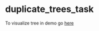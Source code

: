 # duplicate_trees_task

To visualize tree in demo
go [here](http://cpettitt.github.io/project/dagre-d3/latest/demo/interactive-demo.html?graph=%2F*%20Example%20*%2F%0Adigraph%20%7B%0A%20%20%20%20%2F*%20Note%3A%20HTML%20labels%20do%20not%20work%20in%20IE%2C%20which%20lacks%20support%20for%20%3CforeignObject%3E%20tags.%20*%2F%0A%20%20%20%20node%20%5Brx%3D5%20ry%3D5%20labelStyle%3D%22font%3A%20300%2014px%20%27Helvetica%20Neue%27%2C%20Helvetica%22%5D%0A%20%20%20%20edge%20%5BlabelStyle%3D%22font%3A%20300%2014px%20%27Helvetica%20Neue%27%2C%20Helvetica%22%5D%0A%20%20%20%201%20%20%5Blabel%3D%22A%20%3A%201%20%22%5D%3B%0A%20%20%20%202%20%20%5Blabel%3D%22X%20%3A%202%20%22%20style%3D%22fill%3A%20%23bbe8b7%22%5D%3B%0A%20%20%20%203%20%20%5Blabel%3D%22H%20%3A%203%20%22%5D%3B%0A%20%20%20%204%20%20%5Blabel%3D%22G%20%3A%204%20%22%20style%3D%22fill%3A%20%23ed7979%22%5D%3B%0A%20%20%20%205%20%20%5Blabel%3D%22E%20%3A%205%20%22%20style%3D%22fill%3A%20%23b7e0e8%22%5D%3B%0A%20%20%20%206%20%20%5Blabel%3D%22G%20%3A%206%20%22%20style%3D%22fill%3A%20%23ed7979%22%5D%3B%0A%20%20%20%207%20%20%5Blabel%3D%22E%20%3A%207%20%22%5D%3B%0A%20%20%20%208%20%20%5Blabel%3D%22H%20%3A%208%20%22%20style%3D%22fill%3A%20%23e9ed79%22%5D%3B%0A%20%20%20%209%20%20%5Blabel%3D%22A%20%3A%209%20%22%20style%3D%22fill%3A%20%23bbe8b7%22%5D%3B%0A%20%20%20%2010%20%5Blabel%3D%22B%20%3A%2010%22%20style%3D%22fill%3A%20%23bbe8b7%22%5D%3B%0A%20%20%20%2011%20%5Blabel%3D%22C%20%3A%2011%22%20style%3D%22fill%3A%20%23bbe8b7%22%5D%3B%0A%20%20%20%2012%20%5Blabel%3D%22H%20%3A%2012%22%20style%3D%22fill%3A%20%23e9ed79%22%5D%3B%0A%20%20%20%2013%20%5Blabel%3D%22A%20%3A%2013%22%20style%3D%22fill%3A%20%23bbe8b7%22%5D%3B%0A%20%20%20%2014%20%5Blabel%3D%22C%20%3A%2014%22%20style%3D%22fill%3A%20%23bbe8b7%22%5D%3B%0A%20%20%20%2015%20%5Blabel%3D%22B%20%3A%2015%22%20style%3D%22fill%3A%20%23bbe8b7%22%5D%3B%0A%20%20%20%2016%20%5Blabel%3D%22E%20%3A%2016%22%20style%3D%22fill%3A%20%23b7e0e8%22%5D%3B%0A%20%20%20%2017%20%5Blabel%3D%22E%20%3A%2017%22%20style%3D%22fill%3A%20%23e8b7e8%22%5D%3B%0A%20%20%20%2018%20%5Blabel%3D%22E%20%3A%2018%22%20style%3D%22fill%3A%20%23b7e0e8%22%5D%3B%0A%20%20%20%2019%20%5Blabel%3D%22E%20%3A%2019%22%20style%3D%22fill%3A%20%23e8b7e8%22%5D%3B%0A%20%20%20%2020%20%5Blabel%3D%22A%20%3A%2020%22%20style%3D%22fill%3A%20%23bbe8b7%22%5D%3B%0A%20%20%20%2021%20%5Blabel%3D%22B%20%3A%2021%22%20style%3D%22fill%3A%20%23bbe8b7%22%5D%3B%0A%20%20%20%2022%20%5Blabel%3D%22C%20%3A%2022%22%20style%3D%22fill%3A%20%23bbe8b7%22%5D%3B%0A%20%20%20%2023%20%5Blabel%3D%22A%20%3A%2023%22%20style%3D%22fill%3A%20%23bbe8b7%22%5D%3B%0A%20%20%20%2024%20%5Blabel%3D%22B%20%3A%2024%22%20style%3D%22fill%3A%20%23bbe8b7%22%5D%3B%0A%20%20%20%2025%20%5Blabel%3D%22C%20%3A%2025%22%20style%3D%22fill%3A%20%23bbe8b7%22%5D%3B%0A%20%20%20%2026%20%5Blabel%3D%22D%20%3A%2026%22%20style%3D%22fill%3A%20%23bbe8b7%22%5D%3B%0A%20%20%20%2027%20%5Blabel%3D%22A%20%3A%2027%22%20style%3D%22fill%3A%20%23bbe8b7%22%5D%3B%0A%20%20%20%2028%20%5Blabel%3D%22B%20%3A%2028%22%20style%3D%22fill%3A%20%23bbe8b7%22%5D%3B%0A%20%20%20%2029%20%5Blabel%3D%22C%20%3A%2029%22%20style%3D%22fill%3A%20%23bbe8b7%22%5D%3B%0A%20%20%20%2030%20%5Blabel%3D%22A%20%3A%2030%22%20style%3D%22fill%3A%20%23bbe8b7%22%5D%3B%0A%20%20%20%2031%20%5Blabel%3D%22B%20%3A%2031%22%20style%3D%22fill%3A%20%23bbe8b7%22%5D%3B%0A%20%20%20%2032%20%5Blabel%3D%22C%20%3A%2032%22%20style%3D%22fill%3A%20%23bbe8b7%22%5D%3B%0A%20%20%20%2033%20%5Blabel%3D%22D%20%3A%2033%22%20style%3D%22fill%3A%20%23bbe8b7%22%5D%3B%0A%20%20%20%201%20-%3E%202%3B%0A%20%20%20%201%20-%3E%203%3B%0A%20%20%20%201%20-%3E%204%3B%0A%20%20%20%203%20-%3E%205%3B%0A%20%20%20%203%20-%3E%206%3B%0A%20%20%20%203%20-%3E%207%3B%0A%20%20%20%204%20-%3E%208%3B%0A%20%20%20%205%20-%3E%209%3B%0A%20%20%20%205%20-%3E%2010%3B%0A%20%20%20%205%20-%3E%2011%3B%0A%20%20%20%206%20-%3E%2012%3B%0A%20%20%20%207%20-%3E%2013%3B%0A%20%20%20%207%20-%3E%2014%3B%0A%20%20%20%207%20-%3E%2015%3B%0A%20%20%20%208%20-%3E%2016%3B%0A%20%20%20%208%20-%3E%2017%3B%0A%20%20%20%2012%20-%3E%2018%3B%0A%20%20%20%2012%20-%3E%2019%3B%0A%20%20%20%2016%20-%3E%2020%3B%0A%20%20%20%2016%20-%3E%2021%3B%0A%20%20%20%2016%20-%3E%2022%3B%0A%20%20%20%2017%20-%3E%2023%3B%0A%20%20%20%2017%20-%3E%2024%3B%0A%20%20%20%2017%20-%3E%2025%3B%0A%20%20%20%2017%20-%3E%2026%3B%0A%20%20%20%2018%20-%3E%2027%3B%0A%20%20%20%2018%20-%3E%2028%3B%0A%20%20%20%2018%20-%3E%2029%3B%0A%20%20%20%2019%20-%3E%2030%3B%0A%20%20%20%2019%20-%3E%2031%3B%0A%20%20%20%2019%20-%3E%2032%3B%0A%20%20%20%2019%20-%3E%2033%3B%0A%7D)
